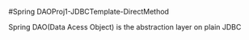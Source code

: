 #Spring DAOProj1-JDBCTemplate-DirectMethod

Spring DAO(Data Acess Object) is the abstraction layer on plain JDBC 
